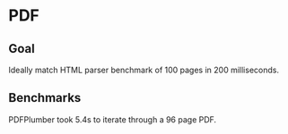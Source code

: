 # PDF

## Goal
Ideally match HTML parser benchmark of 100 pages in 200 milliseconds.
## Benchmarks
PDFPlumber took 5.4s to iterate through a 96 page PDF. 